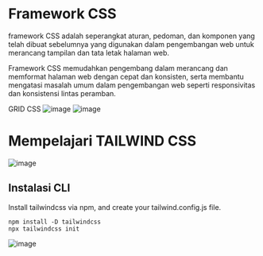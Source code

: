 # Framework CSS 
framework CSS adalah seperangkat aturan, pedoman, dan komponen yang telah dibuat sebelumnya yang digunakan dalam pengembangan web untuk merancang tampilan dan tata letak halaman web. 

Framework CSS memudahkan pengembang dalam merancang dan memformat halaman web dengan cepat dan konsisten, serta membantu mengatasi masalah umum dalam pengembangan web seperti responsivitas dan konsistensi lintas peramban.

GRID CSS
![image](https://github.com/kerjabhakti/PWA231/assets/15622730/d031d1c5-4ffe-466c-8761-54bce790bb19)
![image](https://github.com/kerjabhakti/PWA231/assets/15622730/25a084df-12b2-4d67-8350-5b5e968915da)

# Mempelajari TAILWIND CSS
![image](https://github.com/kerjabhakti/PWA231/assets/15622730/0cb84ef7-b035-4015-8a54-96fd93b9ed31)

## Instalasi CLI
Install tailwindcss via npm, and create your tailwind.config.js file.
```
npm install -D tailwindcss
npx tailwindcss init
```


![image](https://github.com/kerjabhakti/PWA231/assets/15622730/d4e48e7e-6ee0-4eb0-ba14-6405d5a187fa)

